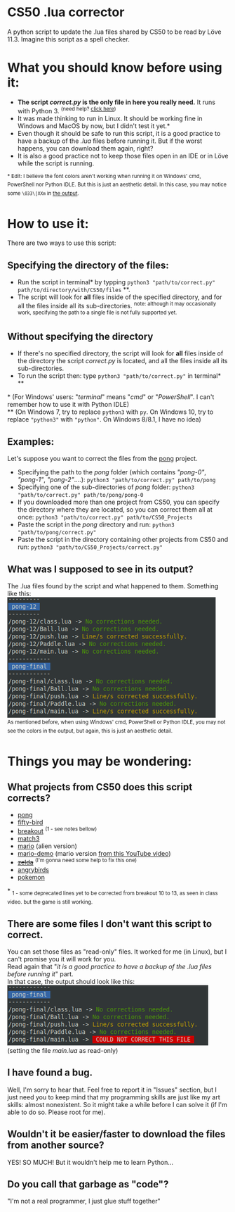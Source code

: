 # CS50 .lua corrector
A python script to update the .lua files shared by CS50 to be read by Löve 11.3. Imagine this script as a spell checker.

# What you should know before using it:
* **The script *correct.py* is the only file in here you really need.** It runs with Python 3. <sup>(need help? [click here](https://realpython.com/installing-python/))</sup>
* It was made thinking to run in Linux. It should be working fine in Windows and MacOS by now, but I didn't test it yet.*
* Even though it should be safe to run this script, it is a good practice to have a backup of the *.lua* files before running it. But if the worst happens, you can download them again, right?
* It is also a good practice not to keep those files open in an IDE or in Löve while the script is running.

<sup>* Edit: I believe the font colors aren't working when running it on Windows' cmd, PowerShell nor Python IDLE. But this is just an aesthetic detail. In this case, you may notice some ```\033\[XXm``` in [the output](https://github.com/LyimeS/CS50_.lua_corrector#what-was-i-supposed-to-see-in-its-output).</sup>

# How to use it:
There are two ways to use this script:
## Specifying the directory of the files:
* Run the script in terminal* by typping `python3 "path/to/correct.py" path/to/directory/with/CS50/files` \*\*.
* The script will look for **all** files inside of the specified directory, and for all the files inside all its sub-directories.
<sup>note: although it may occasionally work, specifying the path to a single file is not fully supported yet.</sup>

## Without specifying the directory
* If there's no specified directory, the script will look for **all** files inside of the directory the script *correct.py* is located, and all the files inside all its sub-directories.
* To run the script then: type `python3 "path/to/correct.py"` in terminal\* \*\*

\* (For Windows' users: "*terminal*" means "*cmd*" or "*PowerShell*". I can't remember how to use it with Python IDLE)\
\*\* (On Windows 7, try to replace `python3` with `py`. On Windows 10, try to replace `"python3"` with `"python"`. On Windows 8/8.1, I have no idea)

## Examples:
Let's suppose you want to correct the files from the [pong](https://github.com/games50/pong) project.
* Specifying the path to the *pong* folder (which contains *"pong-0"*, *"pong-1"*, *"pong-2"*....): `python3 "path/to/correct.py" path/to/pong`
* Specifying one of the sub-directories of *pong* folder: `python3 "path/to/correct.py" path/to/pong/pong-0`
* If you downloaded more than one project from CS50, you can specify the directory where they are located, so you can correct them all at once:  `python3 "path/to/correct.py" path/to/CS50_Projects`
* Paste the script in the *pong* directory and run: `python3 "path/to/pong/correct.py"`
* Paste the script in the directory containing other projects from CS50 and run: `python3 "path/to/CS50_Projects/correct.py"`

## What was I supposed to see in its output?
The .lua files found by the script and what happened to them. Something like this:  
![correcting the pong project](output_sample.png)\
<sup>As mentioned before, when using Windows' cmd, PowerShell or Python IDLE, you may not see the colors in the output, but again, this is just an aesthetic detail.</sup>

# Things you may be wondering:
## What projects from CS50 does this script corrects?
* [pong](https://github.com/games50/pong)
* [fifty-bird](https://github.com/games50/fifty-bird)
* [breakout](https://github.com/games50/breakout) <sup>(1 - see notes bellow)</sup>
* [match3](https://github.com/games50/match3)
* [mario](https://github.com/games50/mario) (alien version)
* [mario-demo](https://github.com/cs50/mario-demo) (mario version [from this YouTube video](https://www.youtube.com/watch?v=3k4CMAaNCuk))
* ~~[zelda](https://github.com/games50/zelda)~~ <sup>(I'm gonna need some help to fix this one)</sup>
* [angrybirds](https://github.com/games50/angrybirds)
* [pokemon](https://github.com/games50/pokemon)

\* <sub>1 - some deprecated lines yet to be corrected from breakout 10 to 13, as seen in class video. but the game is still working.</sub>  

## There are some files I don't want this script to correct.
You can set those files as "read-only" files. It worked for me (in Linux), but I can't promise you it will work for you.  
Read again that "*it is a good practice to have a backup of the .lua files before running it*" part.  
In that case, the output should look like this:\
![main.lua in Read-Only mode](read-only.png)\
(setting the file *main.lua* as read-only)

## I have found a bug.
Well, I'm sorry to hear that. Feel free to report it in "Issues" section, but I just need you to keep mind that my programming skills are just like my art skills: almost nonexistent. So it might take a while before I can solve it (if I'm able to do so. Please root for me).

## Wouldn't it be easier/faster to download the files from another source?
YES! SO MUCH! But it wouldn't help me to learn Python...

## Do you call that garbage as "code"?
"I'm not a real programmer, I just glue stuff together"
